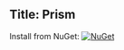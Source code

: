Title: Prism
---

Install from NuGet: [![NuGet](https://img.shields.io/nuget/v/Shiny.Prism?maxAge=2592000)](https://www.nuget.org/packages/Shiny.Prism/)